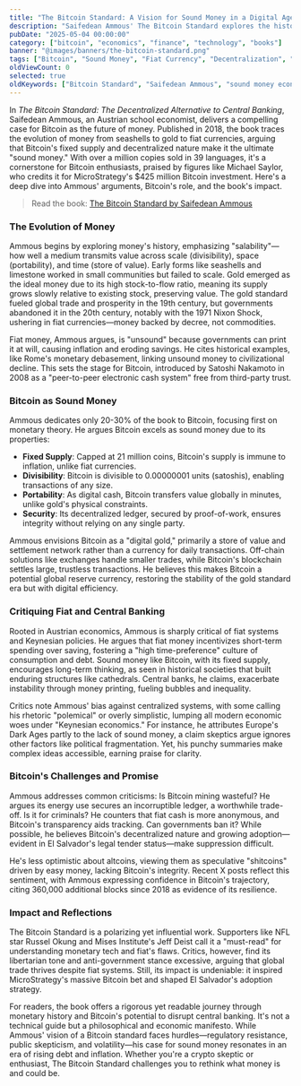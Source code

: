 ```yaml
---
title: "The Bitcoin Standard: A Vision for Sound Money in a Digital Age"
description: "Saifedean Ammous' The Bitcoin Standard explores the history of money, the flaws of fiat currencies, and Bitcoin's potential as a decentralized, sound money alternative."
pubDate: "2025-05-04 00:00:00"
category: ["bitcoin", "economics", "finance", "technology", "books"]
banner: "@images/banners/the-bitcoin-standard.png"
tags: ["Bitcoin", "Sound Money", "Fiat Currency", "Decentralization", "Economics"]
oldViewCount: 0
selected: true
oldKeywords: ["Bitcoin Standard", "Saifedean Ammous", "sound money economics"]
---
```


In *The Bitcoin Standard: The Decentralized Alternative to Central Banking*, Saifedean Ammous, an Austrian school economist, delivers a compelling case for Bitcoin as the future of money. Published in 2018, the book traces the evolution of money from seashells to gold to fiat currencies, arguing that Bitcoin's fixed supply and decentralized nature make it the ultimate "sound money." With over a million copies sold in 39 languages, it's a cornerstone for Bitcoin enthusiasts, praised by figures like Michael Saylor, who credits it for MicroStrategy's $425 million Bitcoin investment. Here's a deep dive into Ammous' arguments, Bitcoin's role, and the book's impact.

> Read the book: [The Bitcoin Standard by Saifedean Ammous](https://www.amazon.com/Bitcoin-Standard-Decentralized-Alternative-Central/dp/1119473861)

### The Evolution of Money

Ammous begins by exploring money's history, emphasizing "salability"—how well a medium transmits value across scale (divisibility), space (portability), and time (store of value). Early forms like seashells and limestone worked in small communities but failed to scale. Gold emerged as the ideal money due to its high stock-to-flow ratio, meaning its supply grows slowly relative to existing stock, preserving value. The gold standard fueled global trade and prosperity in the 19th century, but governments abandoned it in the 20th century, notably with the 1971 Nixon Shock, ushering in fiat currencies—money backed by decree, not commodities.

Fiat money, Ammous argues, is "unsound" because governments can print it at will, causing inflation and eroding savings. He cites historical examples, like Rome's monetary debasement, linking unsound money to civilizational decline. This sets the stage for Bitcoin, introduced by Satoshi Nakamoto in 2008 as a "peer-to-peer electronic cash system" free from third-party trust.

### Bitcoin as Sound Money

Ammous dedicates only 20-30% of the book to Bitcoin, focusing first on monetary theory. He argues Bitcoin excels as sound money due to its properties:

- **Fixed Supply**: Capped at 21 million coins, Bitcoin's supply is immune to inflation, unlike fiat currencies.
- **Divisibility**: Bitcoin is divisible to 0.00000001 units (satoshis), enabling transactions of any size.
- **Portability**: As digital cash, Bitcoin transfers value globally in minutes, unlike gold's physical constraints.
- **Security**: Its decentralized ledger, secured by proof-of-work, ensures integrity without relying on any single party.

Ammous envisions Bitcoin as a "digital gold," primarily a store of value and settlement network rather than a currency for daily transactions. Off-chain solutions like exchanges handle smaller trades, while Bitcoin's blockchain settles large, trustless transactions. He believes this makes Bitcoin a potential global reserve currency, restoring the stability of the gold standard era but with digital efficiency.

### Critiquing Fiat and Central Banking

Rooted in Austrian economics, Ammous is sharply critical of fiat systems and Keynesian policies. He argues that fiat money incentivizes short-term spending over saving, fostering a "high time-preference" culture of consumption and debt. Sound money like Bitcoin, with its fixed supply, encourages long-term thinking, as seen in historical societies that built enduring structures like cathedrals. Central banks, he claims, exacerbate instability through money printing, fueling bubbles and inequality.

Critics note Ammous' bias against centralized systems, with some calling his rhetoric "polemical" or overly simplistic, lumping all modern economic woes under "Keynesian economics." For instance, he attributes Europe's Dark Ages partly to the lack of sound money, a claim skeptics argue ignores other factors like political fragmentation. Yet, his punchy summaries make complex ideas accessible, earning praise for clarity.

### Bitcoin's Challenges and Promise

Ammous addresses common criticisms: Is Bitcoin mining wasteful? He argues its energy use secures an incorruptible ledger, a worthwhile trade-off. Is it for criminals? He counters that fiat cash is more anonymous, and Bitcoin's transparency aids tracking. Can governments ban it? While possible, he believes Bitcoin's decentralized nature and growing adoption—evident in El Salvador's legal tender status—make suppression difficult.

He's less optimistic about altcoins, viewing them as speculative "shitcoins" driven by easy money, lacking Bitcoin's integrity. Recent X posts reflect this sentiment, with Ammous expressing confidence in Bitcoin's trajectory, citing 360,000 additional blocks since 2018 as evidence of its resilience.

### Impact and Reflections

The Bitcoin Standard is a polarizing yet influential work. Supporters like NFL star Russel Okung and Mises Institute's Jeff Deist call it a "must-read" for understanding monetary tech and fiat's flaws. Critics, however, find its libertarian tone and anti-government stance excessive, arguing that global trade thrives despite fiat systems. Still, its impact is undeniable: it inspired MicroStrategy's massive Bitcoin bet and shaped El Salvador's adoption strategy.

For readers, the book offers a rigorous yet readable journey through monetary history and Bitcoin's potential to disrupt central banking. It's not a technical guide but a philosophical and economic manifesto. While Ammous' vision of a Bitcoin standard faces hurdles—regulatory resistance, public skepticism, and volatility—his case for sound money resonates in an era of rising debt and inflation. Whether you're a crypto skeptic or enthusiast, The Bitcoin Standard challenges you to rethink what money is and could be.
